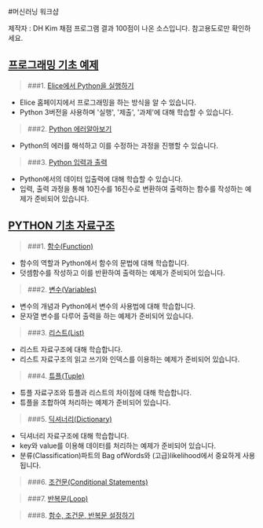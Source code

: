 #머신러닝 워크샵

제작자 : DH Kim
채점 프로그램 결과 100점이 나온 소스입니다. 참고용도로만 확인하세요.

## [프로그래밍 기초 예제](https://github.com/inerplat/KAIST-elice/tree/master/%EB%A8%B8%EC%8B%A0%EB%9F%AC%EB%8B%9D%20%EC%9B%8C%ED%81%AC%EC%83%B5/1.%20%ED%94%84%EB%A1%9C%EA%B7%B8%EB%9E%98%EB%B0%8D%20%EA%B8%B0%EC%B4%88%20%EC%98%88%EC%A0%9C)

>###1. [Elice에서 Python을 실행하기](https://github.com/inerplat/KAIST-elice/blob/master/%EB%A8%B8%EC%8B%A0%EB%9F%AC%EB%8B%9D%20%EC%9B%8C%ED%81%AC%EC%83%B5/1.%20%ED%94%84%EB%A1%9C%EA%B7%B8%EB%9E%98%EB%B0%8D%20%EA%B8%B0%EC%B4%88%20%EC%98%88%EC%A0%9C/1.%20Elice%EC%97%90%EC%84%9C%20Python%EC%9D%84%EC%8B%A4%ED%96%89%ED%95%98%EA%B8%B0.py)
* Elice 홈페이지에서 프로그래밍을 하는 방식을 알 수 있습니다.
* Python 3버전을 사용하며 '실행', '제출', '과제'에 대해 학습할 수 있습니다.

>###2. [Python 에러알아보기](https://github.com/inerplat/KAIST-elice/blob/master/%EB%A8%B8%EC%8B%A0%EB%9F%AC%EB%8B%9D%20%EC%9B%8C%ED%81%AC%EC%83%B5/1.%20%ED%94%84%EB%A1%9C%EA%B7%B8%EB%9E%98%EB%B0%8D%20%EA%B8%B0%EC%B4%88%20%EC%98%88%EC%A0%9C/2.%20Python%20%EC%97%90%EB%9F%AC%EC%95%8C%EC%95%84%EB%B3%B4%EA%B8%B0.py)
* Python의 에러를 해석하고 이를 수정하는 과정을 진행할 수 있습니다.

>###3. [Python 입력과 출력](https://github.com/inerplat/KAIST-elice/blob/master/%EB%A8%B8%EC%8B%A0%EB%9F%AC%EB%8B%9D%20%EC%9B%8C%ED%81%AC%EC%83%B5/1.%20%ED%94%84%EB%A1%9C%EA%B7%B8%EB%9E%98%EB%B0%8D%20%EA%B8%B0%EC%B4%88%20%EC%98%88%EC%A0%9C/3.%20Python%20%EC%9E%85%EB%A0%A5%EA%B3%BC%20%EC%B6%9C%EB%A0%A5.py)
* Python에서의 데이터 입출력에 대해 학습할 수 있습니다.
* 입력, 출력 과정을 통해 10진수를 16진수로 변환하여 출력하는 함수를 작성하는 예제가 준비되어 있습니다.


## [PYTHON 기초 자료구조](https://github.com/inerplat/KAIST-elice/tree/master/%EB%A8%B8%EC%8B%A0%EB%9F%AC%EB%8B%9D%20%EC%9B%8C%ED%81%AC%EC%83%B5/2.%20PYTHON%20%EA%B8%B0%EC%B4%88%20%EC%9E%90%EB%A3%8C%EA%B5%AC%EC%A1%B0)

>###1. [함수(Function)](https://github.com/inerplat/KAIST-elice/blob/master/%EB%A8%B8%EC%8B%A0%EB%9F%AC%EB%8B%9D%20%EC%9B%8C%ED%81%AC%EC%83%B5/2.%20PYTHON%20%EA%B8%B0%EC%B4%88%20%EC%9E%90%EB%A3%8C%EA%B5%AC%EC%A1%B0/1.%20%ED%95%A8%EC%88%98(Function).py)
 * 함수의 역할과 Python에서 함수의 문법에 대해 학습합니다.
 * 덧셈함수를 작성하고 이를 반환하여 출력하는 예제가 준비되어 있습니다.

>###2. [변수(Variables)](https://github.com/inerplat/KAIST-elice/blob/master/%EB%A8%B8%EC%8B%A0%EB%9F%AC%EB%8B%9D%20%EC%9B%8C%ED%81%AC%EC%83%B5/2.%20PYTHON%20%EA%B8%B0%EC%B4%88%20%EC%9E%90%EB%A3%8C%EA%B5%AC%EC%A1%B0/2.%20%EB%B3%80%EC%88%98(Variables).py)
* 변수의 개념과 Python에서 변수의 사용법에 대해 학습합니다.
* 문자열 변수를 다루어 출력을 하는 예제가 준비되어 있습니다. 

>###3. [리스트(List)](https://github.com/inerplat/KAIST-elice/blob/master/%EB%A8%B8%EC%8B%A0%EB%9F%AC%EB%8B%9D%20%EC%9B%8C%ED%81%AC%EC%83%B5/2.%20PYTHON%20%EA%B8%B0%EC%B4%88%20%EC%9E%90%EB%A3%8C%EA%B5%AC%EC%A1%B0/3.%20%EB%A6%AC%EC%8A%A4%ED%8A%B8(List).py)
* 리스트 자료구조에 대해 학습합니다.
* 리스트 자료구조의 읽고 쓰기와 인덱스를 이용하는 예제가 준비되어 있습니다.

>###4. [튜플(Tuple)](https://github.com/inerplat/KAIST-elice/blob/master/%EB%A8%B8%EC%8B%A0%EB%9F%AC%EB%8B%9D%20%EC%9B%8C%ED%81%AC%EC%83%B5/2.%20PYTHON%20%EA%B8%B0%EC%B4%88%20%EC%9E%90%EB%A3%8C%EA%B5%AC%EC%A1%B0/4.%20%ED%8A%9C%ED%94%8C(Tuple).py)
* 튜플 자료구조와 튜플과 리스트의 차이점에 대해 학습합니다.
* 튜플을 조합하여 처리하는 예제가 준비되어 있습니다.										

>###5. [딕셔너리(Dictionary)](https://github.com/inerplat/KAIST-elice/blob/master/%EB%A8%B8%EC%8B%A0%EB%9F%AC%EB%8B%9D%20%EC%9B%8C%ED%81%AC%EC%83%B5/2.%20PYTHON%20%EA%B8%B0%EC%B4%88%20%EC%9E%90%EB%A3%8C%EA%B5%AC%EC%A1%B0/5.%20%EB%94%95%EC%85%94%EB%84%88%EB%A6%AC(Dictionary).py)
* 딕셔너리 자료구조에 대해 학습합니다.
* key와 value를 이용해 데이터를 처리하는 예제가 준비되어 있습니다.
* 분류(Classification)파트의 Bag ofWords와 (고급)likelihood에서 중요하게 사용됩니다.

>###6. [조건문(Conditional Statements)](https://github.com/inerplat/KAIST-elice/blob/master/%EB%A8%B8%EC%8B%A0%EB%9F%AC%EB%8B%9D%20%EC%9B%8C%ED%81%AC%EC%83%B5/2.%20PYTHON%20%EA%B8%B0%EC%B4%88%20%EC%9E%90%EB%A3%8C%EA%B5%AC%EC%A1%B0/6.%20%EC%A1%B0%EA%B1%B4%EB%AC%B8(Conditional%20Statements).py)

>###7. [반복문(Loop)](https://github.com/inerplat/KAIST-elice/blob/master/%EB%A8%B8%EC%8B%A0%EB%9F%AC%EB%8B%9D%20%EC%9B%8C%ED%81%AC%EC%83%B5/2.%20PYTHON%20%EA%B8%B0%EC%B4%88%20%EC%9E%90%EB%A3%8C%EA%B5%AC%EC%A1%B0/7.%20%EB%B0%98%EB%B3%B5%EB%AC%B8(Loop).py)

>###8. [함수, 조건문, 반복문 설정하기](https://github.com/inerplat/KAIST-elice/blob/master/%EB%A8%B8%EC%8B%A0%EB%9F%AC%EB%8B%9D%20%EC%9B%8C%ED%81%AC%EC%83%B5/2.%20PYTHON%20%EA%B8%B0%EC%B4%88%20%EC%9E%90%EB%A3%8C%EA%B5%AC%EC%A1%B0/8.%20%ED%95%A8%EC%88%98%2C%20%EC%A1%B0%EA%B1%B4%EB%AC%B8%2C%20%EB%B0%98%EB%B3%B5%EB%AC%B8%20%EC%84%A4%EC%A0%95%ED%95%98%EA%B8%B0.py)
